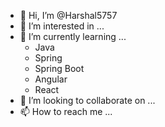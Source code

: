 - 👋 Hi, I’m @Harshal5757
- 👀 I’m interested in ...
- 🌱 I’m currently learning ...
  * Java
  * Spring
  * Spring Boot
  * Angular
  * React
- 💞️ I’m looking to collaborate on ...
- 📫 How to reach me ...

<!---
Harshal5757/Harshal5757 is a ✨ special ✨ repository because its `README.md` (this file) appears on your GitHub profile.
You can click the Preview link to take a look at your changes.
--->
